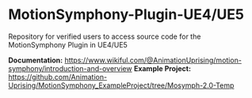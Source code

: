 # MotionSymphony-Plugin-UE4/UE5
Repository for verified users to access source code for the MotionSymphony Plugin in UE4/UE5

**Documentation:** https://www.wikiful.com/@AnimationUprising/motion-symphony/introduction-and-overview
**Example Project:** https://github.com/Animation-Uprising/MotionSymphony_ExampleProject/tree/Mosymph-2.0-Temp
